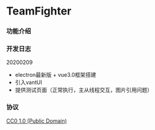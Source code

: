 # TeamFighter

### 功能介绍

### 开发日志
20200209
* electron最新版 + vue3.0框架搭建
* 引入vantUI
* 提供测试页面（正常执行，主从线程交互，图片引用问题）
 
### 协议

[CC0 1.0 (Public Domain)](LICENSE.md)
